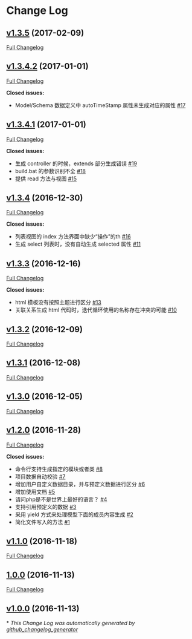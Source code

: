 # Change Log

## [v1.3.5](https://github.com/goldeagle/think-builder/tree/v1.3.5) (2017-02-09)
[Full Changelog](https://github.com/goldeagle/think-builder/compare/v1.3.4.2...v1.3.5)

## [v1.3.4.2](https://github.com/goldeagle/think-builder/tree/v1.3.4.2) (2017-01-01)
[Full Changelog](https://github.com/goldeagle/think-builder/compare/v1.3.4.1...v1.3.4.2)

**Closed issues:**

- Model/Schema 数据定义中 autoTimeStamp 属性未生成对应的属性 [\#17](https://github.com/goldeagle/think-builder/issues/17)

## [v1.3.4.1](https://github.com/goldeagle/think-builder/tree/v1.3.4.1) (2017-01-01)
[Full Changelog](https://github.com/goldeagle/think-builder/compare/v1.3.4...v1.3.4.1)

**Closed issues:**

- 生成 controller 的时候，extends 部分生成错误 [\#19](https://github.com/goldeagle/think-builder/issues/19)
- build.bat 的参数识别不全 [\#18](https://github.com/goldeagle/think-builder/issues/18)
- 提供 read 方法与视图 [\#15](https://github.com/goldeagle/think-builder/issues/15)

## [v1.3.4](https://github.com/goldeagle/think-builder/tree/v1.3.4) (2016-12-30)
[Full Changelog](https://github.com/goldeagle/think-builder/compare/v1.3.3...v1.3.4)

**Closed issues:**

- 列表视图的 index 方法界面中缺少“操作”的th [\#16](https://github.com/goldeagle/think-builder/issues/16)
- 生成 select 列表时，没有自动生成 selected 属性 [\#11](https://github.com/goldeagle/think-builder/issues/11)

## [v1.3.3](https://github.com/goldeagle/think-builder/tree/v1.3.3) (2016-12-16)
[Full Changelog](https://github.com/goldeagle/think-builder/compare/v1.3.2...v1.3.3)

**Closed issues:**

- html 模板没有按照主题进行区分 [\#13](https://github.com/goldeagle/think-builder/issues/13)
- 关联关系生成 html 代码时，迭代循环使用的名称存在冲突的可能 [\#10](https://github.com/goldeagle/think-builder/issues/10)

## [v1.3.2](https://github.com/goldeagle/think-builder/tree/v1.3.2) (2016-12-09)
[Full Changelog](https://github.com/goldeagle/think-builder/compare/v1.3.1...v1.3.2)

## [v1.3.1](https://github.com/goldeagle/think-builder/tree/v1.3.1) (2016-12-08)
[Full Changelog](https://github.com/goldeagle/think-builder/compare/v1.3.0...v1.3.1)

## [v1.3.0](https://github.com/goldeagle/think-builder/tree/v1.3.0) (2016-12-05)
[Full Changelog](https://github.com/goldeagle/think-builder/compare/v1.2.0...v1.3.0)

## [v1.2.0](https://github.com/goldeagle/think-builder/tree/v1.2.0) (2016-11-28)
[Full Changelog](https://github.com/goldeagle/think-builder/compare/v1.1.0...v1.2.0)

**Closed issues:**

- 命令行支持生成指定的模块或者类 [\#8](https://github.com/goldeagle/think-builder/issues/8)
- 项目数据自动校验 [\#7](https://github.com/goldeagle/think-builder/issues/7)
- 增加用户自定义数据目录，并与预定义数据进行区分 [\#6](https://github.com/goldeagle/think-builder/issues/6)
- 增加使用文档 [\#5](https://github.com/goldeagle/think-builder/issues/5)
- 请问php是不是世界上最好的语言？ [\#4](https://github.com/goldeagle/think-builder/issues/4)
- 支持引用预定义的数据 [\#3](https://github.com/goldeagle/think-builder/issues/3)
- 采用 yield 方式来处理模型下面的成员内容生成 [\#2](https://github.com/goldeagle/think-builder/issues/2)
- 简化文件写入的方法 [\#1](https://github.com/goldeagle/think-builder/issues/1)

## [v1.1.0](https://github.com/goldeagle/think-builder/tree/v1.1.0) (2016-11-18)
[Full Changelog](https://github.com/goldeagle/think-builder/compare/1.0.0...v1.1.0)

## [1.0.0](https://github.com/goldeagle/think-builder/tree/1.0.0) (2016-11-13)
[Full Changelog](https://github.com/goldeagle/think-builder/compare/v1.0.0...1.0.0)

## [v1.0.0](https://github.com/goldeagle/think-builder/tree/v1.0.0) (2016-11-13)


\* *This Change Log was automatically generated by [github_changelog_generator](https://github.com/skywinder/Github-Changelog-Generator)*